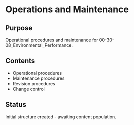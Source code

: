 # Operations and Maintenance

## Purpose
Operational procedures and maintenance for 00-30-08_Environmental_Performance.

## Contents
- Operational procedures
- Maintenance procedures
- Revision procedures
- Change control

## Status
Initial structure created - awaiting content population.

